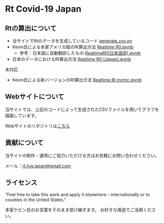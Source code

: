 # Rt Covid-19 Japan

## Rtの算出について

* 当サイトでRtのデータを生成しているコード [generate_csv.py](generate_csv.py)
* Kevin氏による本家アメリカ版のRt算出方法 [Realtime R0.ipynb](Realtime%20R0.ipynb)
    * 参考：日本語に自動翻訳したもの [RealtimeR0(日本語訳).ipynb](Realtime%20R0%20(%E6%97%A5%E6%9C%AC%E8%AA%9E%E8%A8%B3).ipynb)
* 日本のデータにおけるRt算出方法 [Realtime R0 (Japan).ipynb](Realtime%20R0%20(Japan).ipynb)

未対応
* Kevin氏による新バージョンのRt算出方法 [Realtime Rt mcmc.ipynb](Realtime%20Rt%20mcmc.ipynb)

## Webサイトについて
当サイトでは、上記のコードによって生成されたCSVファイルを用いてグラフを描画しています。

Webサイトのリポジトリは[こちら](https://github.com/yutaro-t/rt-live-japan-site)

## 貢献について
当サイトの制作・運用にご協力いただける方はお気軽にお問い合わせください。

メール：rt.live.japan@gmail.com

## ライセンス
"Feel free to take this work and apply it elsewhere – internationally or to counties in the United States."

本家ケビン氏のお言葉をそのまま受け継ぎます。
お好きな用途でご活用ください。
